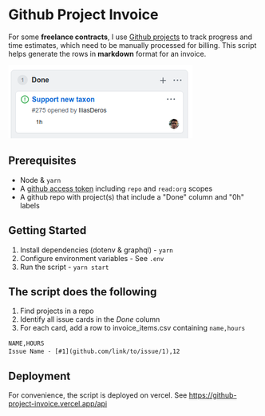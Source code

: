 # Github Project Invoice

For some **freelance contracts**, I use [Github projects](https://github.com/features/project-management/) to track progress and time estimates, which need to be manually processed for billing. This script helps generate the rows in **markdown** format for an invoice.

![Issue](./public/issue-screenshot.png)

## Prerequisites
- Node & `yarn`
- A [github access token](https://github.com/settings/tokens) including `repo` and `read:org` scopes
- A github repo with project(s) that include a "Done" column and "0h" labels

## Getting Started
1. Install dependencies (dotenv & graphql) - `yarn`
2. Configure environment variables - See `.env`
2. Run the script - `yarn start`

## The script does the following
1. Find projects in a repo
2. Identify all issue cards in the _Done_ column
3. For each card, add a row to invoice_items.csv containing `name,hours`

```
NAME,HOURS
Issue Name - [#1](github.com/link/to/issue/1),12
```

## Deployment
For convenience, the script is deployed on vercel. See https://github-project-invoice.vercel.app/api
